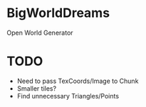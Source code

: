 # BigWorldDreams
Open World Generator

# TODO
- Need to pass TexCoords/Image to Chunk
- Smaller tiles?
- Find unnecessary Triangles/Points